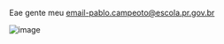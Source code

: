 Eae gente
meu email-pablo.campeoto@escola.pr.gov.br
<!--
**Pabllins/Pabllins** is a ✨ _special_ ✨ repository because its `README.md` (this file) appears on your GitHub profile.

Here are some ideas to get you started:

- 🔭 I’m currently working on ...
- 🌱 I’m currently learning ...
- 👯 I’m looking to collaborate on ...
- 🤔 I’m looking for help with ...
- 💬 Ask me about ...
- 📫 How to reach me: ...
- 😄 Pronouns: ...
- ⚡ Fun fact: ...
-->
![image](https://user-images.githubusercontent.com/110929639/184942430-1582999b-564a-48f3-b409-2a9c1a151bcb.png)
